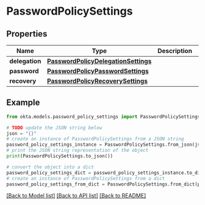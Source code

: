 # PasswordPolicySettings


## Properties

Name | Type | Description | Notes
------------ | ------------- | ------------- | -------------
**delegation** | [**PasswordPolicyDelegationSettings**](PasswordPolicyDelegationSettings.md) |  | [optional] 
**password** | [**PasswordPolicyPasswordSettings**](PasswordPolicyPasswordSettings.md) |  | [optional] 
**recovery** | [**PasswordPolicyRecoverySettings**](PasswordPolicyRecoverySettings.md) |  | [optional] 

## Example

```python
from okta.models.password_policy_settings import PasswordPolicySettings

# TODO update the JSON string below
json = "{}"
# create an instance of PasswordPolicySettings from a JSON string
password_policy_settings_instance = PasswordPolicySettings.from_json(json)
# print the JSON string representation of the object
print(PasswordPolicySettings.to_json())

# convert the object into a dict
password_policy_settings_dict = password_policy_settings_instance.to_dict()
# create an instance of PasswordPolicySettings from a dict
password_policy_settings_from_dict = PasswordPolicySettings.from_dict(password_policy_settings_dict)
```
[[Back to Model list]](../README.md#documentation-for-models) [[Back to API list]](../README.md#documentation-for-api-endpoints) [[Back to README]](../README.md)


